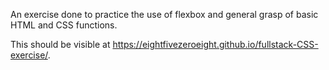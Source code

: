 An exercise done to practice the use of flexbox and general grasp of basic HTML and CSS functions.

This should be visible at https://eightfivezeroeight.github.io/fullstack-CSS-exercise/. 